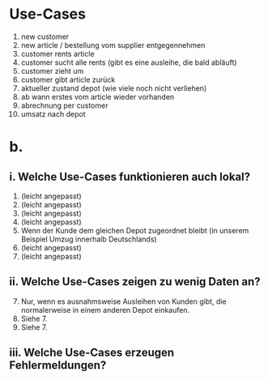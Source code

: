 # Use-Cases
1.  new customer
2.  new article / bestellung vom supplier entgegennehmen
3.  customer rents article
4.  customer sucht alle rents (gibt es eine ausleihe, die bald abläuft)
5.  customer zieht um
6.  customer gibt article zurück
7.  aktueller zustand depot (wie viele noch nicht verliehen)
8.  ab wann erstes vom article wieder vorhanden
9.  abrechnung per customer
10. umsatz nach depot

# b.
## i. Welche Use-Cases funktionieren auch lokal?
1. (leicht angepasst)
2. (leicht angepasst)
3. (leicht angepasst)
4. (leicht angepasst)
5. Wenn der Kunde dem gleichen Depot zugeordnet bleibt (in unserem Beispiel Umzug innerhalb Deutschlands)
6. (leicht angepasst)
9. (leicht angepasst)

## ii. Welche Use-Cases zeigen zu wenig Daten an?
7. Nur, wenn es ausnahmsweise Ausleihen von Kunden gibt, die normalerweise in einem anderen Depot einkaufen.
8. Siehe 7.
10. Siehe 7.

## iii. Welche Use-Cases erzeugen Fehlermeldungen?
